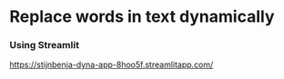# Replace words in text dynamically
### Using Streamlit

https://stijnbenja-dyna-app-8hoo5f.streamlitapp.com/

